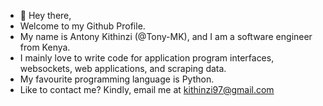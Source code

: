 - 👋 Hey there,
- Welcome to my Github Profile. 
- My name is Antony Kithinzi (@Tony-MK), and I am a software engineer from Kenya.
- I mainly love to write code for application program interfaces, websockets, web applications, and scraping data.
- My favourite programming language is Python.
- Like to contact me? Kindly, email me at kithinzi97@gmail.com
<!---
- 👀 I’m interested in ...
- 🌱 I’m currently learning ...
- 💞️ I’m looking to collaborate on ...
- 📫 How to reach me ...


Tony-MK/Tony-MK is a ✨ special ✨ repository because its `README.md` (this file) appears on your GitHub profile.
You can click the Preview link to take a look at your changes.
--->
